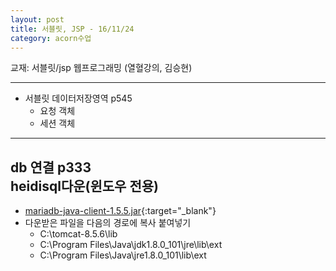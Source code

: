 ```yaml
---
layout: post
title: 서블릿, JSP - 16/11/24
category: acorn수업
---
```


교재: 서블릿/jsp 웹프로그래밍 (열혈강의, 김승현)

---

- 서블릿 데이터저장영역 p545
  - 요청 객체
  - 세션 객체

---

db 연결 p333  
heidisql다운(윈도우 전용)
---

- [mariadb-java-client-1.5.5.jar](https://downloads.mariadb.com/Connectors/java/connector-java-1.5.5/mariadb-java-client-1.5.5.jar){:target="_blank"}
- 다운받은 파일을 다음의 경로에 복사 붙여넣기
  - C:\tomcat-8.5.6\lib
  - C:\Program Files\Java\jdk1.8.0_101\jre\lib\ext
  - C:\Program Files\Java\jre1.8.0_101\lib\ext
